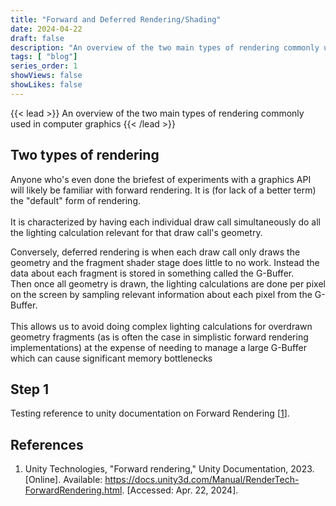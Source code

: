 ```yaml
---
title: "Forward and Deferred Rendering/Shading"
date: 2024-04-22
draft: false
description: "An overview of the two main types of rendering commonly used in computer graphics"
tags: [ "blog"]
series_order: 1
showViews: false
showLikes: false
---
```


{{< lead >}}
An overview of the two main types of rendering commonly used in computer graphics
{{< /lead >}}

## Two types of rendering

Anyone who's even done the briefest of experiments with a graphics API will likely be familiar with forward rendering. It is (for lack of a better term) the "default" form of rendering.<br><br>
It is characterized by having each individual draw call simultaneously do all the lighting calculation relevant for that draw call's geometry.

Conversely, deferred rendering is when each draw call only draws the geometry and the fragment shader stage does little to no work. Instead the data about each fragment is stored in something called the G-Buffer.
<br>
Then once all geometry is drawn, the lighting calculations are done per pixel on the screen by sampling relevant information about each pixel from the G-Buffer.
<br><br>
This allows us to avoid doing complex lighting calculations for overdrawn geometry fragments (as is often the case in simplistic forward rendering implementations) at the expense of needing to manage a large G-Buffer which can cause significant memory bottlenecks



## Step 1
Testing reference to unity documentation on Forward Rendering [<a href="#ref1">1</a>\].


## References
1. <a id="ref1"> Unity Technologies, "Forward rendering," Unity Documentation, 2023. [Online]. Available: https://docs.unity3d.com/Manual/RenderTech-ForwardRendering.html. [Accessed: Apr. 22, 2024].</a>
